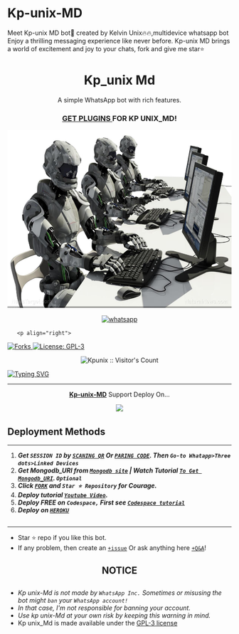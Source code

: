 # Kp-unix-MD
Meet Kp-unix MD bot🤖 created by Kelvin Unix🔥🔥,multidevice whatsapp bot Enjoy a thrilling messaging experience like never before. Kp-unix MD brings a world of excitement and joy to your chats, fork and give me star⭐

 <h1 align="center"> Kp_unix Md </h1> 
<p align="center"> A simple WhatsApp bot with rich features. </p>

 
<h3 align="center"> <a href="https://github.com/Kpunix/Kp-unix-MD"> GET PLUGINS </a>FOR KP UNIX_MD! </h3> 



<p align="center">
  <a href="https://www.instagram.com/kelvin_unix?igsh=MWdyemZ1MXExbXNzdA==">
    <img alt="Kp_unix-Md" height="400" src="assets/US-military-experimenting-with-artificial-intelligence-that-can-predict-the.jpg"> 
  </a>
   
<p align="center">
  <a href="https://wa.me/+255678925070?text=Hi+Bro--+I+Need+Help.+I+messaged+you+from+Kp.unix-Md+Repo" target="_blank">
    <img alt="whatsapp" src="https://img.shields.io/badge/ Whatsapp -25D366?style=for-the-badge&logo=whatsapp&logoColor=white" />
  </a> 

       <p align="right">
  <a href="" target="_blank">
    <img alt="Forks" src="https://img.shields.io/github/forks/Kpunix/Kp-unix-MD" />
  </a>
  
<a aria-label="kp unix_Md is free to use" href="LICENCE" target="_blank">
    <img alt="License: GPL-3" src="https://badges.frapsoft.com/os/gpl/gpl.png?v=103)](https://opensource.org/licenses/GPL-3.0/" target="_blank" />
  </a>   

<p align="center"><img src="https://profile-counter.glitch.me/{Kpunix}/count.svg" alt="Kpunix :: Visitor's Count" /></p>
 
[![Typing SVG](https://readme-typing-svg.herokuapp.com?font=Rockstar-ExtraBold&color=FF0000&lines=WELCOME+TO+Kp-unix+MD;MADE+BY+KELVIN+UNIX;THANKS+FOR+VISITING+MY+REPO)](https://git.io/typing-svg)

---

<p align="center">
  <a href="https://github.com/Kpunix/Kp-unix-MD"><b>Kp-unix-MD</b></a> Support Deploy On...
</p>

<p align="center">
  <a href="https://suhail-web01.vercel.app/deploy.html"><img src="https://img.shields.io/badge/heroku-9d7acc?style=for-the-badge&logo=heroku&logoColor=430098"></a>
 

## Deployment Methods
---
1.  ***Get `SESSION ID` by [`SCANING QR`](https://Kp-unix-md-vtsf.onrender.com/) Or [`PARING CODE`](https://Kp-unix-md-vtsf.onrender.com/code). Then `Go-to Whatapp>Three dots>Linked Devices`***
2.  ***Get Mongodb_URI from [`Mongodb site`](https://www.mongodb.com/) | Watch Tutorial [`To Get Mongodb_URI`](https://youtu.be/6rnftFl0fAI). `Optional`***
3.  ***Click [`FORK`](https://github.com/Kpunix/Kp-unix-MD/fork) and `Star ⭐ Repository` for Courage.***
4.  ***Deploy tutorial [`Youtube Video`](https://youtu.be/6rnftFl0fAI).***
5.  ***Deploy FREE on `Codespace,` First see [`Codespace tutorial`](https://youtu.be/3NdJb6_1cJM)***
6.  ***Deploy on [`HEROKU`](https://dashboard.heroku.com/new?template=https%3A%2F%2Fgithub.com%Kpunix%2FKp-unix-)***

##
---


- Star ⭐ repo if you like this bot.
- If any problem, then create an [`+issue`](https://github.com/Kpunix/Kp-unix-MD/issues/new) Or ask anything here [`+Q&A`](https://github.com/Kpunix/Kp-unix-MD/discussions/new?category=q-a)!



<h2 align="center">  NOTICE
</h2>
   
## 

- *Kp unix-Md is not made by `WhatsApp Inc.` Sometimes or misusing the bot might `ban` your `WhatsApp account!`*
- *In that case, I'm not responsible for banning your account.*
- *Use kp unix-Md at your own risk by keeping this warning in mind.*
- Kp unix_Md is made available under the [GPL-3 license](https://github.com/Kpunix/Kp-unix-MD/blob/main/LICENCE)
